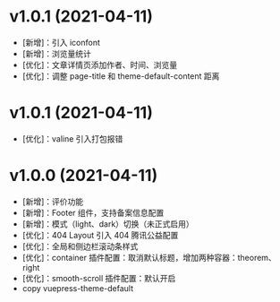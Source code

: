 # v1.0.1 (2021-04-11)

- [新增]：引入 iconfont
- [新增]：浏览量统计
- [优化]：文章详情页添加作者、时间、浏览量
- [优化]：调整 page-title 和 theme-default-content 距离

# v1.0.1 (2021-04-11)

- [优化]：valine 引入打包报错

# v1.0.0 (2021-04-11)

- [新增]：评价功能
- [新增]：Footer 组件，支持备案信息配置
- [新增]：模式（light、dark）切换（未正式启用）
- [优化]：404 Layout 引入 404 腾讯公益配置
- [优化]：全局和侧边栏滚动条样式
- [优化]：container 插件配置：取消默认标题，增加两种容器：theorem、right
- [优化]：smooth-scroll 插件配置：默认开启
- copy vuepress-theme-default
